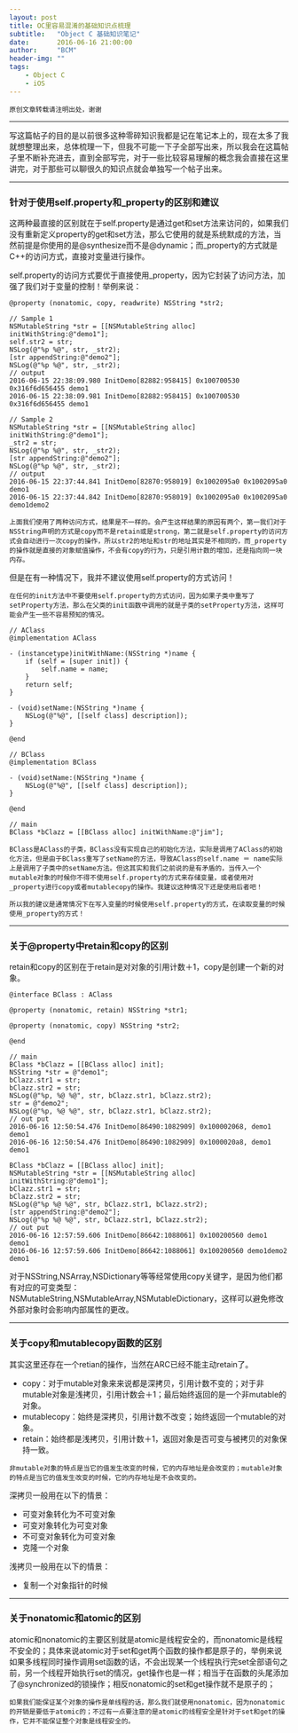 ```yaml
---
layout: post
title: OC里容易混淆的基础知识点梳理
subtitle:   "Object C 基础知识笔记"
date:       2016-06-16 21:00:00
author:     "BCM"
header-img: ""
tags:
    - Object C
    - iOS
---
```


`原创文章转载请注明出处，谢谢`

---

写这篇帖子的目的是以前很多这种零碎知识我都是记在笔记本上的，现在太多了我就想整理出来，总体梳理一下，但我不可能一下子全部写出来，所以我会在这篇帖子里不断补充进去，直到全部写完，对于一些比较容易理解的概念我会直接在这里讲完，对于那些可以聊很久的知识点就会单独写一个帖子出来。

---

### 针对于使用self.property和_property的区别和建议

这两种最直接的区别就在于self.property是通过get和set方法来访问的，如果我们没有重新定义property的get和set方法，那么它使用的就是系统默成的方法，当然前提是你使用的是@synthesize而不是@dynamic；而_property的方式就是C++的访问方式，直接对变量进行操作。

self.property的访问方式要优于直接使用_property，因为它封装了访问方法，加强了我们对于变量的控制！举例来说：

```
@property (nonatomic, copy, readwrite) NSString *str2;

// Sample 1
NSMutableString *str = [[NSMutableString alloc] initWithString:@"demo1"];
self.str2 = str;
NSLog(@"%p %@", str, _str2);
[str appendString:@"demo2"];
NSLog(@"%p %@", str, _str2);
// output
2016-06-15 22:38:09.980 InitDemo[82882:958415] 0x100700530 0x316f6d656455 demo1
2016-06-15 22:38:09.981 InitDemo[82882:958415] 0x100700530 0x316f6d656455 demo1

// Sample 2
NSMutableString *str = [[NSMutableString alloc] initWithString:@"demo1"];
_str2 = str;
NSLog(@"%p %@", str, _str2);
[str appendString:@"demo2"];
NSLog(@"%p %@", str, _str2);
// output
2016-06-15 22:37:44.841 InitDemo[82870:958019] 0x1002095a0 0x1002095a0 demo1
2016-06-15 22:37:44.842 InitDemo[82870:958019] 0x1002095a0 0x1002095a0 demo1demo2

```
`上面我们使用了两种访问方式，结果是不一样的。会产生这样结果的原因有两个，第一我们对于NSString声明的方式是copy而不是retain或是strong，第二就是self.property的访问方式会自动进行一次copy的操作，所以str2的地址和str的地址其实是不相同的，而_property的操作就是直接的对象赋值操作，不会有copy的行为，只是引用计数的增加，还是指向同一块内存。`

但是在有一种情况下，我并不建议使用self.property的方式访问！

`在任何的init方法中不要使用self.property的方式访问，因为如果子类中重写了setProperty方法，那么在父类的init函数中调用的就是子类的setProperty方法，这样可能会产生一些不容易预知的情况。`

```
// AClass
@implementation AClass

- (instancetype)initWithName:(NSString *)name {
    if (self = [super init]) {
        self.name = name;
    }
    return self;
}

- (void)setName:(NSString *)name {
    NSLog(@"%@", [[self class] description]);
}

@end

// BClass
@implementation BClass

- (void)setName:(NSString *)name {
    NSLog(@"%@", [[self class] description]);
}

@end

// main
BClass *bClazz = [[BClass alloc] initWithName:@"jim"];

```
`BClass是AClass的子类，BClass没有实现自己的初始化方法，实际是调用了AClass的初始化方法，但是由于BClass重写了setName的方法，导致AClass的self.name ＝ name实际上是调用了子类中的setName方法。但这其实和我们之前说的是有矛盾的，当传入一个mutable对象的时候你不得不使用self.property的方式来存储变量，或者使用对_property进行copy或者mutablecopy的操作。我建议这种情况下还是使用后者吧！`

`所以我的建议是通常情况下在写入变量的时候使用self.property的方式，在读取变量的时候使用_property的方式！`

---

### 关于@property中retain和copy的区别

retain和copy的区别在于retain是对对象的引用计数＋1，copy是创建一个新的对象。

```
@interface BClass : AClass

@property (nonatomic, retain) NSString *str1;

@property (nonatomic, copy) NSString *str2;

@end

// main
BClass *bClazz = [[BClass alloc] init];
NSString *str = @"demo1";
bClazz.str1 = str;
bClazz.str2 = str;
NSLog(@"%p, %@ %@", str, bClazz.str1, bClazz.str2);
str = @"demo2";
NSLog(@"%p, %@ %@", str, bClazz.str1, bClazz.str2);
// out put
2016-06-16 12:50:54.476 InitDemo[86490:1082909] 0x100002068, demo1 demo1
2016-06-16 12:50:54.476 InitDemo[86490:1082909] 0x1000020a8, demo1 demo1

BClass *bClazz = [[BClass alloc] init];
NSMutableString *str = [[NSMutableString alloc] initWithString:@"demo1"];
bClazz.str1 = str;
bClazz.str2 = str;
NSLog(@"%p %@ %@", str, bClazz.str1, bClazz.str2);
[str appendString:@"demo2"];
NSLog(@"%p %@ %@", str, bClazz.str1, bClazz.str2);
// out put
2016-06-16 12:57:59.606 InitDemo[86642:1088061] 0x100200560 demo1 demo1
2016-06-16 12:57:59.606 InitDemo[86642:1088061] 0x100200560 demo1demo2 demo1

```
对于NSString,NSArray,NSDictionary等等经常使用copy关键字，是因为他们都有对应的可变类型：NSMutableString,NSMutableArray,NSMutableDictionary，这样可以避免修改外部对象时会影响内部属性的更改。

---

### 关于copy和mutablecopy函数的区别

其实这里还存在一个retian的操作，当然在ARC已经不能主动retain了。

* copy：对于mutable对象来来说都是深拷贝，引用计数不变的；对于非mutable对象是浅拷贝，引用计数会＋1；最后始终返回的是一个非mutable的对象。
* mutablecopy：始终是深拷贝，引用计数不改变；始终返回一个mutable的对象。
* retain：始终都是浅拷贝，引用计数＋1，返回对象是否可变与被拷贝的对象保持一致。

`非mutable对象的特点是当它的值发生改变的时候，它的内存地址是会改变的；mutable对象的特点是当它的值发生改变的时候，它的内存地址是不会改变的。`

深拷贝一般用在以下的情景：

* 可变对象转化为不可变对象
* 可变对象转化为可变对象
* 不可变对象转化为可变对象
* 克隆一个对象

浅拷贝一般用在以下的情景：

* 复制一个对象指针的时候

---

### 关于nonatomic和atomic的区别

atomic和nonatomic的主要区别就是atomic是线程安全的，而nonatomic是线程不安全的；具体来说atomic对于set和get两个函数的操作都是原子的，举例来说如果多线程同时操作调用set函数的话，不会出现某一个线程执行完set全部语句之前，另一个线程开始执行set的情况，get操作也是一样；相当于在函数的头尾添加了@synchronized的锁操作；相反nonatomic的set和get操作就不是原子的；

`如果我们能保证某个对象的操作是单线程的话，那么我们就使用nonatomic，因为nonatomic的开销是要低于atomic的；不过有一点要注意的是atomic的线程安全是针对于set和get的操作，它并不能保证整个对象是线程安全的。`